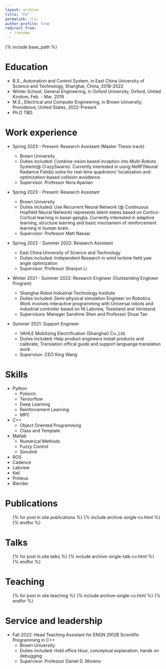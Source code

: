 ```yaml
---
layout: archive
title: "CV"
permalink: /cv/
author_profile: true
redirect_from:
  - /resume
---
```


{% include base_path %}

Education
======
* B.S., Automation and Control System, in East China University of Science and Technology, Shanghai, China, 2018-2022
* Winter School, General Engineering, in Oxford University, Oxford, United Kindom, Feb. - Mar. 2019
* M.S., Electrical and Computer Engineering, in Brown University, Providence, United States, 2022-Present
* Ph.D TBD.

Work experience
======

* Spring 2023 - Present: Research Assistant (Master Thesis track)
  * Brown University
  * Duties included: Combine vision based inception into Multi-Robots System(@ CrazySwarm). Currently interested in using NeRF(Neural Radiance Fields) solve for real-time quadrotors' localization and optimization-based collision avoidance.
  * Supervisor: Professor Nora Ayanian

* Spring 2023 - Present: Research Assistant 
  * Brown University
  * Duties included: Use Recurrent Neural Network (@ Continuous Hopfield Neural Network) represents latent states based on Cortico-Cortical learning in basal-ganglia. Currently interested in adaptive learning, structure learning and basic mechanism of reinforcement learning in human brain.
  * Supervisor: Professor Matt Nassar

* Spring 2022 - Summer 2022: Research Assistant
  * East China University of Science and Technology
  * Duties included: Independent Research in wind turbine field yaw angle optimization
  * Supervisor: Professor Shaojun Li

* Winter 2021 - Summer 2022: Research Engineer (Outstanding Engineer Program)
  * Shanghai Robot Industrial Technology Institute
  * Duties included: Semi-physical simulation Engineer on Robotics. Work involves interactive programming with Universal robots and industrial controller based on NI Labview, Teststand and Veristand.
  * Supervisors: Manager Sandrine Shen and Professor Shuai Tan

* Summer 2021: Support Engineer
  * VAHLE Mobilizing Electrification (Shanghai) Co.,Ltd.
  * Duties included: Help product engineers install products and calibrate; Translation offical guide and support languange translation work
  * Supervisor: CEO King Wang
  
Skills
======
* Python
  * Pytorch
  * Tensorflow
  * Deep Learning
  * Reinforcement Learning
  * MPC
* C++
  * Object Oriented Programming
  * Class and Template
* Matlab
  * Numerical Methods
  * Fuzzy Control
  * Simulink
* ROS
* Cadence
* Labview
* Keil
* Proteus
* Blender

Publications
======
  <ul>{% for post in site.publications %}
    {% include archive-single-cv.html %}
  {% endfor %}</ul>
  
Talks
======
  <ul>{% for post in site.talks %}
    {% include archive-single-talk-cv.html %}
  {% endfor %}</ul>
  
Teaching
======
  <ul>{% for post in site.teaching %}
    {% include archive-single-cv.html %}
  {% endfor %}</ul>
  
Service and leadership
======
* Fall 2022: Head Teaching Assistant for ENGN 2912B Scientific Programming in C++
  * Brown University
  * Duties included: Hold office Hour, conceptual explanation, hands on debugging
  * Supervisor: Professor Daniel D. Moreno
